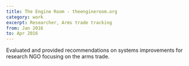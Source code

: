```yaml
---
title: The Engine Room - theengineroom.org
category: work
excerpt: Researcher, Arms trade tracking
from: Jan 2016
to: Apr 2016
---
```

Evaluated and provided recommendations on systems improvements for research NGO focusing on the arms trade.